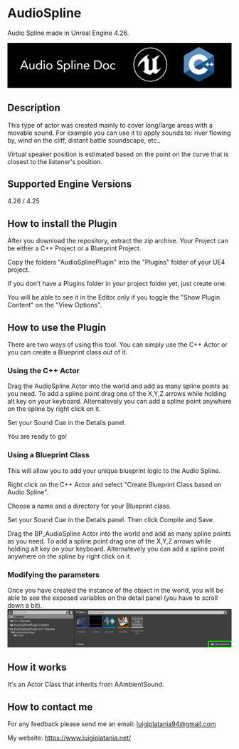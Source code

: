 # AudioSpline
Audio Spline made in Unreal Engine 4.26. 

![](Documentation/Images/Image01.PNG)

## Description
This type of actor was created mainly to cover long/large areas with a movable sound. For example you can use it to apply sounds to: river flowing by, wind on the cliff, distant battle soundscape, etc..

Virtual speaker position is estimated based on the point on the curve that is closest to the listener's position.

## Supported Engine Versions
4.26 / 4.25

## How to install the Plugin 
After you download the repository, extract the zip archive. Your Project can be either a C++ Project or a Blueprint Project. 

Copy the folders "AudioSplinePlugin" into the "Plugins" folder of your UE4 project. 

If you don’t have a Plugins folder in your project folder yet, just create one.

You will be able to see it in the Editor only if you toggle the "Show Plugin Content" on the "View Options".

## How to use the Plugin
There are two ways of using this tool. You can simply use the C++ Actor or you can create a Blueprint class out of it.

### Using the C++ Actor
Drag the AudioSpline Actor into the world and add as many spline points as you need.
To add a spline point drag one of the X,Y,Z arrows while holding alt key on your keyboard. Alternatevely you can add a spline point anywhere on the spline by right click on it. 

Set your Sound Cue in the Details panel.   

You are ready to go!

### Using a Blueprint Class
This will allow you to add your unique blueprint logic to the Audio Spline.

Right click on the C++ Actor and select "Create Blueprint Class based on Audio Spline". 

Choose a name and a directory for your Blueprint class.

Set your Sound Cue in the Details panel. Then click Compile and Save.

Drag the BP_AudioSpline Actor into the world and add as many spline points as you need. To add a spline point drag one of the X,Y,Z arrows while holding alt key on your keyboard. Alternatevely you can add a spline point anywhere on the spline by right click on it.

### Modifying the parameters
Once you have created the instance of the object in the world, you will be able to see the exposed variables on the detail panel (you have to scroll down a bit).
![](Documentation/Images/Image02.PNG)

## How it works
It's an Actor Class that inherits from AAmbientSound.

## How to contact me
For any feedback please send me an email: 
luigiplatania94@gmail.com

My website: https://www.luigiplatania.net/
